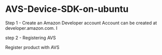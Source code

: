 # AVS-Device-SDK-on-ubuntu
Step 1 - Create an Amazon Developer account 
Account can be created at developer.amazon.com. I

step 2 - Registering AVS 

Register product with AVS 
